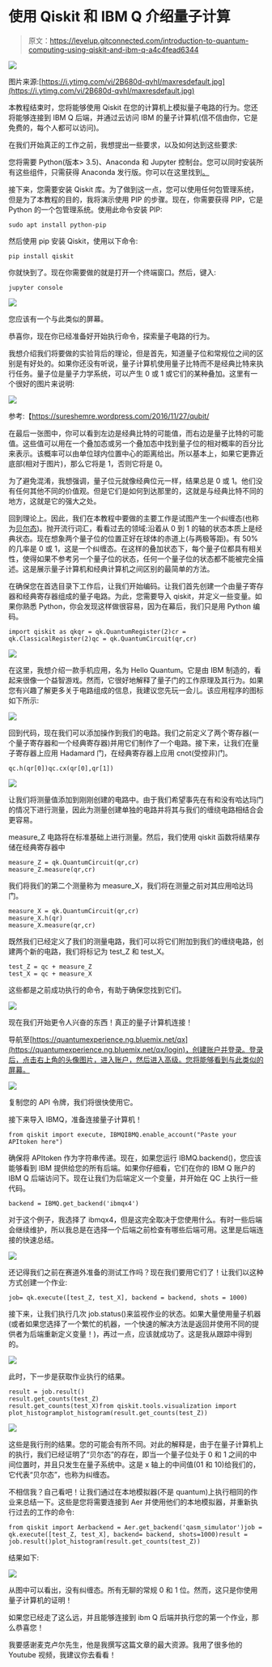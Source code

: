 # 使用 Qiskit 和 IBM Q 介绍量子计算

> 原文：<https://levelup.gitconnected.com/introduction-to-quantum-computing-using-qiskit-and-ibm-q-a4c4fead6344>

![](img/82ebc12aa3339923a44cfdeb54bdbe58.png)

图片来源:[https://i.ytimg.com/vi/2B680d-qvhI/maxresdefault.jpg](https://i.ytimg.com/vi/2B680d-qvhI/maxresdefault.jpg)

本教程结束时，您将能够使用 Qiskit 在您的计算机上模拟量子电路的行为。您还将能够连接到 IBM Q 后端，并通过云访问 IBM 的量子计算机(信不信由你，它是免费的，每个人都可以访问)。

在我们开始真正的工作之前，我想提出一些要求，以及如何达到这些要求:

您将需要 Python(版本> 3.5)、Anaconda 和 Jupyter 控制台。您可以同时安装所有这些组件，只需获得 Anaconda 发行版。你可以在这里找到[。](https://www.anaconda.com/distribution)

接下来，您需要安装 Qiskit 库。为了做到这一点，您可以使用任何包管理系统，但是为了本教程的目的，我将演示使用 PIP 的步骤。现在，你需要获得 PIP，它是 Python 的一个包管理系统。使用此命令安装 PIP:

```
sudo apt install python-pip
```

然后使用 pip 安装 Qiskit，使用以下命令:

```
pip install qiskit
```

你就快到了。现在你需要做的就是打开一个终端窗口。然后，键入:

```
jupyter console
```

![](img/5401fcdc6819cf801bb5b73a34d013b5.png)

您应该有一个与此类似的屏幕。

恭喜你，现在你已经准备好开始执行命令，探索量子电路的行为。

我想介绍我们将要做的实验背后的理论，但是首先，知道量子位和常规位之间的区别是有好处的。如果你还没有听说，量子计算机使用量子比特而不是经典比特来执行任务。量子位是量子力学系统，可以产生 0 或 1 或它们的某种叠加。这里有一个很好的图片来说明:

![](img/9bc43a5912d0088f41b9bfec62434fd9.png)

参考:【https://sureshemre.wordpress.com/2016/11/27/qubit/ 

在最后一张图中，你可以看到左边是经典比特的可能值，而右边是量子比特的可能值。这些值可以用在一个叠加态或另一个叠加态中找到量子位的相对概率的百分比来表示。该概率可以由单位球内位置中心的距离给出。所以基本上，如果它更靠近底部(相对于图片)，那么它将是 1，否则它将是 0。

为了避免混淆，我想强调，量子位元就像经典位元一样，结果总是 0 或 1。他们没有任何其他不同的价值观。但是它们是如何到达那里的，这就是与经典比特不同的地方，这就是它的强大之处。

回到理论上。因此，我们在本教程中要做的主要工作是试图产生一个纠缠态(也称为[贝尔态](https://en.wikipedia.org/wiki/Bell_state))。抛开流行词汇，看看过去的领域:沿着从 0 到 1 的轴的状态本质上是经典状态。现在想象两个量子位的位置正好在球体的赤道上(与两极等距)。有 50%的几率是 0 或 1，这是一个纠缠态。在这样的叠加状态下，每个量子位都具有相关性，使得如果不参考另一个量子位的状态，任何一个量子位的状态都不能被完全描述。这是展示量子计算机和经典计算机之间区别的最简单的方法。

在确保您在首选目录下工作后，让我们开始编码。让我们首先创建一个由量子寄存器和经典寄存器组成的量子电路。为此，您需要导入 qiskit，并定义一些变量。如果你熟悉 Python，你会发现这样做很容易，因为在幕后，我们只是用 Python 编码。

```
import qiskit as qkqr = qk.QuantumRegister(2)cr = qk.ClassicalRegister(2)qc = qk.QuantumCircuit(qr,cr)
```

![](img/ea75b6650fb2b9aa8dc923d87349276f.png)

在这里，我想介绍一款手机应用，名为 Hello Quantum。它是由 IBM 制造的，看起来很像一个益智游戏。然而，它很好地解释了量子门的工作原理及其行为。如果您有兴趣了解更多关于电路组成的信息，我建议您先玩一会儿。该应用程序的图标如下所示:

![](img/50bec40967c5035734b7b4393324b461.png)

回到代码，现在我们可以添加操作到我们的电路。我们之前定义了两个寄存器(一个量子寄存器和一个经典寄存器)并用它们制作了一个电路。接下来，让我们在量子寄存器上应用 Hadamard 门，在经典寄存器上应用 cnot(受控非)门。

```
qc.h(qr[0])qc.cx(qr[0],qr[1])
```

![](img/dd86188d7830d4bf1e0f86a2f1ba3ef5.png)

让我们将测量值添加到刚刚创建的电路中。由于我们希望事先在有和没有哈达玛门的情况下进行测量，因此为测量创建单独的电路并将其与我们的缠绕电路相结合会更容易。

measure_Z 电路将在标准基础上进行测量。然后，我们使用 qiskit 函数将结果存储在经典寄存器中

```
measure_Z = qk.QuantumCircuit(qr,cr)
measure_Z.measure(qr,cr)
```

我们将我们的第二个测量称为 measure_X，我们将在测量之前对其应用哈达玛门。

```
measure_X = qk.QuantumCircuit(qr,cr)
measure_X.h(qr)
measure_X.measure(qr,cr)
```

既然我们已经定义了我们的测量电路，我们可以将它们附加到我们的缠绕电路，创建两个新的电路，我们将标记为 test_Z 和 test_X。

```
test_Z = qc + measure_Z
test_X = qc + measure_X
```

这些都是之前成功执行的命令，有助于确保您找到它们。

![](img/807a21a5fd71eeeb82eac193e205a35e.png)

现在我们开始更令人兴奋的东西！真正的量子计算机连接！

导航至[https://quantumexperience.ng.bluemix.net/qx](https://quantumexperience.ng.bluemix.net/qx/login)，创建账户并登录。登录后，点击右上角的头像图片，进入账户，然后进入高级。您将能够看到与此类似的屏幕。

![](img/e7d1903f3865f1d4caf8330135a12a42.png)

复制您的 API 令牌，我们将很快使用它。

接下来导入 IBMQ，准备连接量子计算机！

```
from qiskit import execute, IBMQIBMQ.enable_account("Paste your APItoken here")
```

确保将 APItoken 作为字符串传递。现在，如果您运行 IBMQ.backend()，您应该能够看到 IBM 提供给您的所有后端。如果你仔细看，它们在你的 IBM Q 账户的 IBM Q 后端访问下。现在让我们为后端定义一个变量，并开始在 QC 上执行一些代码。

```
backend = IBMQ.get_backend('ibmqx4')
```

对于这个例子，我选择了 ibmqx4，但是这完全取决于您使用什么。有时一些后端会继续维护，所以我总是在选择一个后端之前检查有哪些后端可用。这里是后端连接的快速总结。

![](img/b2385bb58ad18fd59ab0d50c3bf4b515.png)

还记得我们之前在赛道外准备的测试工作吗？现在我们要用它们了！让我们以这种方式创建一个作业:

```
job= qk.execute([test_Z, test_X], backend = backend, shots = 1000)
```

接下来，让我们执行几次 job.status()来监视作业的状态。如果大量使用量子机器(或者如果您选择了一个繁忙的机器，一个快速的解决方法是返回并使用不同的提供者为后端重新定义变量！)，再过一点，应该就成功了。这是我从跟踪中得到的。

![](img/3565c9ff60504ad6c08a9d68282abba1.png)

此时，下一步是获取作业执行的结果。

```
result = job.result()
result.get_counts(test_Z)
result.get_counts(test_X)from qiskit.tools.visualization import plot_histogramplot_histogram(result.get_counts(test_Z))
```

![](img/62fdf13b5f94d2f8ac677dfda47bc878.png)

这些是我行刑的结果。您的可能会有所不同。对此的解释是，由于在量子计算机上的执行，我们已经证明了“贝尔态”的存在，即当一个量子位处于 0 和 1 之间的中间位置时，并且只发生在量子系统中。这是 x 轴上的中间值(01 和 10)给我们的，它代表“贝尔态”，也称为纠缠态。

不相信我？自己看吧！让我们通过在本地模拟器(不是 quantum)上执行相同的作业来总结一下。这些是您将需要连接到 Aer 并使用他们的本地模拟器，并重新执行过去的工作的命令:

```
from qiskit import Aerbackend = Aer.get_backend('qasm_simulator')job = qk.execute([test_Z, test_X], backend= backend, shots=1000)result = job.result()plot_histogram(result.get_counts(test_Z))
```

结果如下:

![](img/d339c98c18c1dfc8e32b230b683b305a.png)

从图中可以看出，没有纠缠态。所有无聊的常规 0 和 1 位。然而，这只是你使用量子计算机的证明！

如果您已经走了这么远，并且能够连接到 ibm Q 后端并执行您的第一个作业，那么恭喜您！

我要感谢麦克卢尔先生，他是我撰写这篇文章的最大资源。我用了很多他的 Youtube 视频，我建议你去看看！